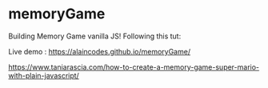 # memoryGame

Building Memory Game vanilla JS! Following this tut:

Live demo : https://alaincodes.github.io/memoryGame/

https://www.taniarascia.com/how-to-create-a-memory-game-super-mario-with-plain-javascript/
